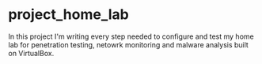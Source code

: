# project_home_lab
In this project I'm writing every step needed to configure and test my home lab for penetration testing, netowrk monitoring and malware analysis built on VirtualBox. 
